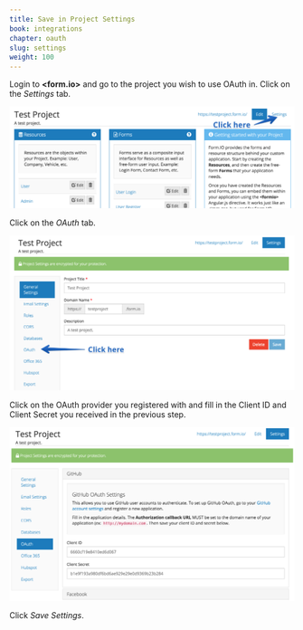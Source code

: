 ```yaml
---
title: Save in Project Settings
book: integrations
chapter: oauth
slug: settings
weight: 100
---
```

Login to **&lt;<span class="text-primary">form</span>.<span class="text-secondary">io</span>&gt;** and go to the project you wish to use OAuth in.
Click on the *Settings* tab.

![](/assets/img/oauth/project-page.png)

Click on the *OAuth* tab.

![](/assets/img/oauth/project-settings-page.png)

Click on the OAuth provider you registered with and fill in the Client ID and Client Secret you received in the previous step.

![](/assets/img/oauth/project-oauth-settings-page.png)

Click *Save Settings*.
